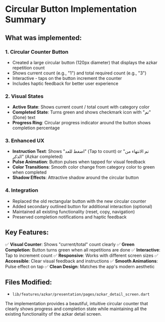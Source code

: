 # Circular Button Implementation Summary

## What was implemented:

### 1. **Circular Counter Button**
- Created a large circular button (120px diameter) that displays the azkar repetition count
- Shows current count (e.g., "1") and total required count (e.g., "3") 
- Interactive - taps on the button increment the counter
- Includes haptic feedback for better user experience

### 2. **Visual States**
- **Active State**: Shows current count / total count with category color
- **Completed State**: Turns green and shows checkmark icon with "تم" (Done) text
- **Progress Ring**: Circular progress indicator around the button shows completion percentage

### 3. **Enhanced UX**
- **Instruction Text**: Shows "اضغط للعد" (Tap to count) or "تم الانتهاء من الذكر" (Azkar completed)
- **Pulse Animation**: Button pulses when tapped for visual feedback
- **Color Transitions**: Smooth color change from category color to green when completed
- **Shadow Effects**: Attractive shadow around the circular button

### 4. **Integration**
- Replaced the old rectangular button with the new circular counter
- Added secondary outlined button for additional interaction (optional)
- Maintained all existing functionality (reset, copy, navigation)
- Preserved completion notifications and haptic feedback

## Key Features:
✅ **Visual Counter**: Shows "current/total" count clearly
✅ **Green Completion**: Button turns green when all repetitions are done
✅ **Interactive**: Tap to increment count
✅ **Responsive**: Works with different screen sizes
✅ **Accessible**: Clear visual feedback and instructions
✅ **Smooth Animations**: Pulse effect on tap
✅ **Clean Design**: Matches the app's modern aesthetic

## Files Modified:
- `lib/features/azkar/presentation/pages/azkar_detail_screen.dart`

The implementation provides a beautiful, intuitive circular counter that clearly shows progress and completion state while maintaining all the existing functionality of the azkar detail screen.
